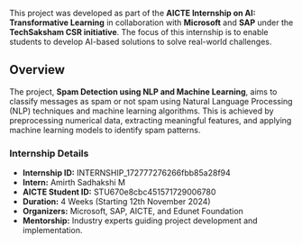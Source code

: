 This project was developed as part of the **AICTE Internship on AI: Transformative Learning** in collaboration with **Microsoft** and **SAP** under the **TechSaksham CSR initiative**. The focus of this internship is to enable students to develop AI-based solutions to solve real-world challenges.

## Overview

The project, **Spam Detection using NLP and Machine Learning**, aims to classify messages as spam or not spam using Natural Language Processing (NLP) techniques and machine learning algorithms. This is achieved by preprocessing numerical data, extracting meaningful features, and applying machine learning models to identify spam patterns.

### Internship Details
- **Internship ID:** INTERNSHIP_172777276266fbb85a28f94
- **Intern:** Amirth Sadhakshi M
- **AICTE Student ID:** STU670e8cbc451571729006780
- **Duration:** 4 Weeks (Starting 12th November 2024)
- **Organizers:** Microsoft, SAP, AICTE, and Edunet Foundation
- **Mentorship:** Industry experts guiding project development and implementation.
